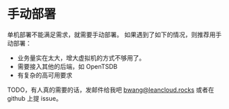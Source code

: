 # 手动部署

单机部署不能满足需求，就需要手动部署。
如果遇到了如下的情况，则推荐用手动部署：

- 业务量实在太大，增大虚拟机的方式不够用了。
- 需要接入其他的后端，如 OpenTSDB
- 有复杂的高可用要求

TODO，有人真的需要的话，发邮件给我吧 bwang@leancloud.rocks 或者在 github 上提 issue。
